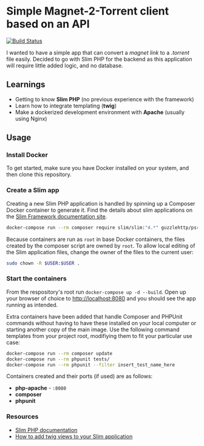 # Simple Magnet-2-Torrent client based on an API

[![Build Status](https://cloud.drone.io/api/badges/danielTiringer/Magnet2Torrent/status.svg)](https://cloud.drone.io/danielTiringer/Magnet2Torrent)

I wanted to have a simple app that can convert a *magnet link* to a *.torrent* file easily.
Decided to go with Slim PHP for the backend as this application will require little added logic, and no database.

## Learnings

- Getting to know **Slim PHP** (no previous experience with the framework)
- Learn how to integrate templating (**twig**)
- Make a dockerized development environment with **Apache** (usually using Nginx)

## Usage

### Install Docker

To get started, make sure you have Docker installed on your system, and then clone this repository.

### Create a Slim app

Creating a new Slim PHP application is handled by spinning up a Composer Docker container to generate it.
Find the details about slim applications on the [Slim Framework documentation site](https://www.slimframework.com/docs/v4/start/installation.html).

```sh
docker-compose run --rm composer require slim/slim:"4.*" guzzlehttp/psr7 http-interop/http-factory-guzzle
```
Because containers are run as `root` in base Docker containers, the files created by  the composer script are owned by `root`. To allow local editing of the Slim application files, change the owner of the files to the current user:
```sh
sudo chown -R $USER:$USER .
```

### Start the containers

From the respository's root run `docker-compose up -d --build`. Open up your browser of choice to [http://localhost:8080](http://localhost:8080) and you should see the app running as intended.

Extra containers have been added that handle Composer and PHPUnit commands without having to have these installed on your local computer or starting another copy of the main image. Use the following command templates from your project root, modifiying them to fit your particular use case:

``` sh
docker-compose run --rm composer update
docker-compose run --rm phpunit tests/
docker-compose run --rm phpunit --filter insert_test_name_here
```

Containers created and their ports (if used) are as follows:

- **php-apache** - `:8080`
- **composer**
- **phpunit**

### Resources

- [Slim PHP documentation](https://www.slimframework.com/docs/v4/)
- [How to add twig views to your Slim application](https://stackoverflow.com/questions/57471005/how-to-add-twig-view-in-slimframework-v4)

